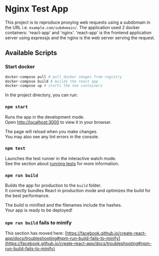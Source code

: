 # Nginx Test App

This project is to reproduce proxying web requests using a subdomain in the URL i.e. `example.com/subdomain/`.
The application used 2 docker containers: 'react-app' and 'nginx'. 'react-app' is the frontend application server using expressjs and the nginx is the web server serving the request.

## Available Scripts

### Start docker

```bash
docker-compose pull # pull docker images from registry
docker-compose build # builds the react app
docker-compose up # starts the two containers

```

In the project directory, you can run:

### `npm start`

Runs the app in the development mode.\
Open [http://localhost:3000](http://localhost:3000) to view it in your browser.

The page will reload when you make changes.\
You may also see any lint errors in the console.

### `npm test`

Launches the test runner in the interactive watch mode.\
See the section about [running tests](https://facebook.github.io/create-react-app/docs/running-tests) for more information.

### `npm run build`

Builds the app for production to the `build` folder.\
It correctly bundles React in production mode and optimizes the build for the best performance.

The build is minified and the filenames include the hashes.\
Your app is ready to be deployed!

### `npm run build` fails to minify

This section has moved here: [https://facebook.github.io/create-react-app/docs/troubleshooting#npm-run-build-fails-to-minify](https://facebook.github.io/create-react-app/docs/troubleshooting#npm-run-build-fails-to-minify)
